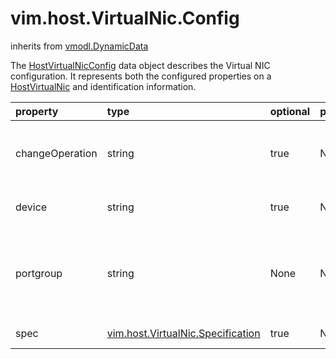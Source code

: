 vim.host.VirtualNic.Config
==========================
inherits from [vmodl.DynamicData](docs/vmodl.DynamicData.md)


The <a href="vim.host.VirtualNic.Config.md">HostVirtualNicConfig</a> data object describes the Virtual NIC configuration.    It represents both the configured properties on a <a href="vim.host.VirtualNic.md">HostVirtualNic</a> and identification information.

| property | type | optional | priv | desc |
|:---------|:-----|:---------|:-----|:-----|
| changeOperation | string | true | None | Change operation to apply on this configuration   specification.<br>See <a href="vim.host.ConfigChange.Operation.md">HostConfigChangeOperation</a><br> |
| device | string | true | None | Virtual NIC device to which configuration applies  (<a href="vim.host.VirtualNic.md">HostVirtualNic</a>.<a href="vim.host.VirtualNic.md#device">device</a>). |
| portgroup | string | None | None | If the Virtual NIC is connecting to a vSwitch, this property is the name of   portgroup connected. If the Virtual NIC is connecting to a   <a href="vim.DistributedVirtualSwitch.md">DistributedVirtualSwitch</a>, this property is ignored. |
| spec | [vim.host.VirtualNic.Specification](vim.host.VirtualNic.Specification.md "vim.host.VirtualNic.Specification") | true | None | Specification of the virtual network adapter. |


